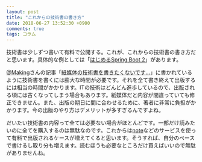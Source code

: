 ```yaml
---
layout: post
title: "これからの技術書の書き方"
date: 2018-06-27 13:52:30 +0900
comments: true
tags: コラム
---
```

技術書は少しずつ書いて有料で公開する。これが、これからの技術書の書き方だと思います。具体的な例としては「<a href="https://note.mu/makingx/m/m2dc6f318899c" target="_blank">はじめるSpring Boot 2</a>」があります。

<a href="https://twitter.com/making" target="_blank">@Making</a>さんの記事「<a href="https://note.mu/makingx/n/n5d1d61f0b214" target="_blank">紙媒体の技術書を書きたくないです…</a>」に書かれているように技術書を書くには膨大な時間が必要です。それを全て書き終えて出版するには相当の時間がかかります。ITの技術はどんどん進歩しているので、出版される頃には古くなってしまう場合もあります。紙媒体だと内容が間違っていても修正できません。また、出版の期日に間に合わせるために、著者に非常に負担がかかります。今の出版のやり方はデメリットが多すぎるんですよね。

だいたい技術書の内容って全ては必要ない場合がほとんどです。一部だけ読みたいのに全てを購入するのは無駄なのです。これからは<a href="https://note.mu/" target="_blank">note</a>などのサービスを使って有料で出版されるケースが増えてくると思います。そうすれば、自分のペースで書けるし取り分も増えます。読むほうも必要なところだけ買えばいいので無駄がありませんね。

